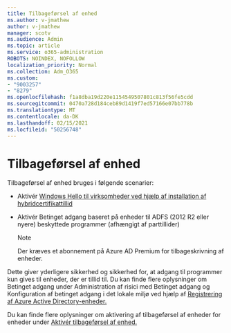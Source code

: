 ```yaml
---
title: Tilbageførsel af enhed
ms.author: v-jmathew
author: v-jmathew
manager: scotv
ms.audience: Admin
ms.topic: article
ms.service: o365-administration
ROBOTS: NOINDEX, NOFOLLOW
localization_priority: Normal
ms.collection: Adm_O365
ms.custom:
- "9003257"
- "8279"
ms.openlocfilehash: f1a8dba19d220e1154549507801c813f56fe5cdd
ms.sourcegitcommit: 0470a728d184ceb89d1419f7ed57166e07bb778b
ms.translationtype: MT
ms.contentlocale: da-DK
ms.lasthandoff: 02/15/2021
ms.locfileid: "50256748"
---
```

# <a name="device-writeback"></a>Tilbageførsel af enhed

Tilbageførsel af enhed bruges i følgende scenarier:

- Aktivér [Windows Hello til virksomheder ved hjælp af installation af hybridcertifikattillid](https://docs.microsoft.com/windows/security/identity-protection/hello-for-business/hello-hybrid-cert-trust-prereqs#device-registration)
- Aktivér Betinget adgang baseret på enheder til ADFS (2012 R2 eller nyere) beskyttede programmer (afhængigt af parttillider)

    > [!NOTE]
    > Der kræves et abonnement på Azure AD Premium for tilbageskrivning af enheder.

Dette giver yderligere sikkerhed og sikkerhed for, at adgang til programmer kun gives til enheder, der er tillid til. Du kan finde flere [](https://docs.microsoft.com/azure/active-directory/conditional-access/overview) oplysninger om Betinget adgang under Administration af risici med Betinget adgang og Konfiguration af betinget adgang i det lokale miljø ved hjælp af [Registrering af Azure Active Directory-enheder.](https://docs.microsoft.com/azure/active-directory/devices/overview)

Du kan finde flere oplysninger om aktivering af tilbageførsel af enheder for enheder under [Aktivér tilbageførsel af enhed.](https://docs.microsoft.com/azure/active-directory/hybrid/how-to-connect-device-writeback)
